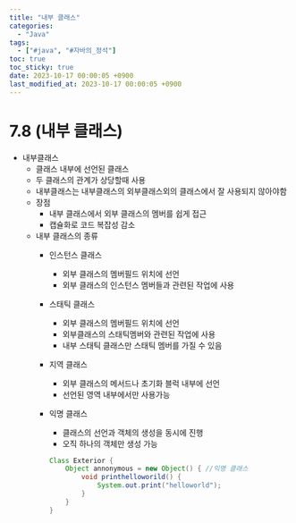 ```yaml
---
title: "내부 클래스"
categories:
  - "Java"
tags:
  - ["#java", "#자바의_정석"]
toc: true
toc_sticky: true
date: 2023-10-17 00:00:05 +0900
last_modified_at: 2023-10-17 00:00:05 +0900
---
```

# 7.8 (내부 클래스)

- 내부클래스
    - 클래스 내부에 선언된 클래스
    - 두 클래스의 관계가 상당할때 사용
    - 내부클래스는 내부클래스의 외부클래스외의 클래스에서 잘 사용되지 않아야함
    - 장점
        - 내부 클래스에서 외부 클래스의 멤버를 쉽게 접근
        - 캡슐화로 코드 복잡성 감소
    - 내부 클래스의 종류
        - 인스턴스 클래스
            - 외부 클래스의 멤버필드 위치에 선언
            - 외부 클래스의 인스턴스 멤버들과 관련된 작업에 사용
        - 스태틱 클래스
            - 외부 클래스의 멤버필드 위치에 선언
            - 외부클래스의 스태틱멤버와 관련된 작업에 사용
            - 내부 스태틱 클래스만 스태틱 멤버를 가질 수 있음
        - 지역 클래스
            - 외부 클래스의 메서드나 초기화 블럭 내부에 선언
            - 선언된 영역 내부에서만 사용가능
        - 익명 클래스
            - 클래스의 선언과 객체의 생성을 동시에 진행
            - 오직 하나의 객체만 생성 가능
            
            ```java
            Class Exterior {
            	Object annonymous = new Object() { //익명 클래스
            		void printhelloworild() {
            			System.out.print("helloworld");
            		}
            	}
            }
            ```